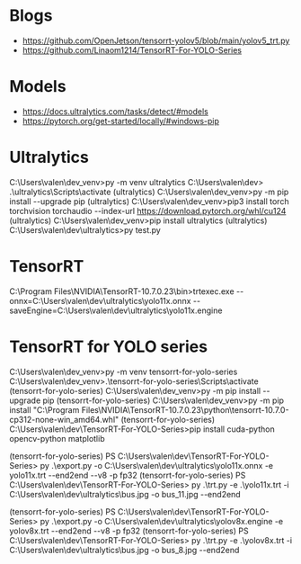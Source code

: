 # Blogs

- https://github.com/OpenJetson/tensorrt-yolov5/blob/main/yolov5_trt.py
- https://github.com/Linaom1214/TensorRT-For-YOLO-Series

# Models
- https://docs.ultralytics.com/tasks/detect/#models
- https://pytorch.org/get-started/locally/#windows-pip

# Ultralytics

C:\Users\valen\dev\_venv>py -m venv ultralytics
C:\Users\valen\dev> .\ultralytics\Scripts\activate
(ultralytics) C:\Users\valen\dev\_venv>py -m pip install --upgrade pip
(ultralytics) C:\Users\valen\dev\_venv>pip3 install torch torchvision torchaudio --index-url https://download.pytorch.org/whl/cu124
(ultralytics) C:\Users\valen\dev\_venv>pip install ultralytics
(ultralytics) C:\Users\valen\dev\ultralytics>py test.py

# TensorRT

C:\Program Files\NVIDIA\TensorRT-10.7.0.23\bin>trtexec.exe --onnx=C:\Users\valen\dev\ultralytics\yolo11x.onnx --saveEngine=C:\Users\valen\dev\ultralytics\yolo11x.engine

# TensorRT for YOLO series

C:\Users\valen\dev\_venv>py -m venv tensorrt-for-yolo-series
C:\Users\valen\dev\_venv>.\tensorrt-for-yolo-series\Scripts\activate
(tensorrt-for-yolo-series) C:\Users\valen\dev\_venv>py -m pip install --upgrade pip
(tensorrt-for-yolo-series) C:\Users\valen\dev\_venv>py -m pip install "C:\Program Files\NVIDIA\TensorRT-10.7.0.23\python\tensorrt-10.7.0-cp312-none-win_amd64.whl"
(tensorrt-for-yolo-series) C:\Users\valen\dev\TensorRT-For-YOLO-Series>pip install cuda-python opencv-python matplotlib

(tensorrt-for-yolo-series) PS C:\Users\valen\dev\TensorRT-For-YOLO-Series> py .\export.py -o C:\Users\valen\dev\ultralytics\yolo11x.onnx -e yolo11x.trt --end2end --v8 -p fp32
(tensorrt-for-yolo-series) PS C:\Users\valen\dev\TensorRT-For-YOLO-Series> py .\trt.py -e .\yolo11x.trt -i C:\Users\valen\dev\ultralytics\bus.jpg -o bus_11.jpg --end2end

(tensorrt-for-yolo-series) PS C:\Users\valen\dev\TensorRT-For-YOLO-Series> py .\export.py -o C:\Users\valen\dev\ultralytics\yolov8x.engine -e yolov8x.trt --end2end --v8 -p fp32
(tensorrt-for-yolo-series) PS C:\Users\valen\dev\TensorRT-For-YOLO-Series> py .\trt.py -e .\yolov8x.trt -i C:\Users\valen\dev\ultralytics\bus.jpg -o bus_8.jpg --end2end
